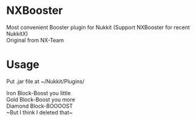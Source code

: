 # NXBooster
Most convenient Booster plugin for Nukkit (Support NXBooster for recent NukkitX)    
Original from NX-Team
# Usage
Put .jar file at ~/Nukkit/Plugins/  

Iron Block-Boost you little  
Gold Block-Boost you more  
Diamond Block-BOOOOST  
~But I think I deleted that~
